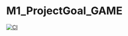 # M1_ProjectGoal_GAME


[![CI](https://github.com/Rishitha-konatham/M1_ProjectGoal_GAME/actions/workflows/cppcheck.yml/badge.svg)](https://github.com/Rishitha-konatham/M1_ProjectGoal_GAME/actions/workflows/cppcheck.yml)

